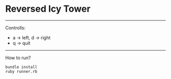 # Reversed Icy Tower
---

Controlls:
* a -> left, d -> right
* q -> quit

---

How to run?
```
bundle install
ruby runner.rb
```
